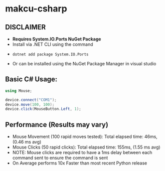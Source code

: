 # makcu-csharp

## DISCLAIMER
- **Requires System.IO.Ports NuGet Package**
- Install via .NET CLI using the command
- ```
  dotnet add package System.IO.Ports
  ```
- Or can be installed using the NuGet Package Manager in visual studio
## Basic C# Usage:
```csharp
using Mouse;

device.connect("COM1");
device.move(100, 100);
device.click(MouseButton.Left, 1);
```

## Performance (Results may vary)
- Mouse Movement (100 rapid moves tested): Total elapsed time: 46ms, (0.46 ms avg)
- Mouse Clicks (50 rapid clicks): Total elapsed time: 155ms, (1.55 ms avg)
- NOTE: Mouse clicks are required to have a 1ms delay between each command sent to ensure the command is sent
- On Average performs 10x Faster than most recent Python release 
